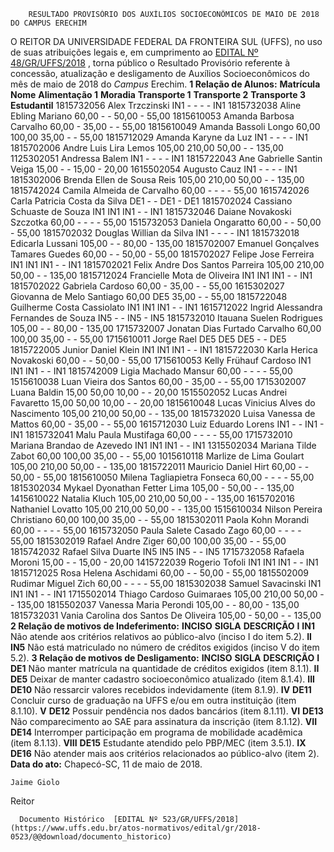         RESULTADO PROVISÓRIO DOS AUXÍLIOS SOCIOECONÔMICOS DE MAIO DE 2018 DO CAMPUS ERECHIM  

 O REITOR DA UNIVERSIDADE FEDERAL DA FRONTEIRA SUL (UFFS), no uso de suas atribuições legais e, em cumprimento ao [EDITAL Nº 48/GR/UFFS/2018](https://www.uffs.edu.br/atos-normativos/edital/gr/2018-0048)  , torna público o Resultado Provisório referente à concessão, atualização e desligamento de Auxílios Socioeconômicos do mês de maio de 2018 do *Campus* Erechim.  **1 Relação de Alunos:**      **Matrícula**    **Nome**    **Alimentação 1**    **Moradia**    **Transporte 1**    **Transporte 2**    **Transporte 3**    **Estudantil**      1815732056   Alex Trzczinski   IN1   -   -   -   -   IN1     1815732038   Aline Ebling Mariano   60,00   -   -   50,00   -   55,00     1815610053   Amanda Barbosa Carvalho   60,00   -   35,00   -   -   55,00     1815610049   Amanda Bassoli Longo   60,00   100,00   35,00   -   -   55,00     1815712029   Amanda Karyne da Luz   IN1   -   -   -   -   IN1     1815702006   Andre Luis Lira Lemos   105,00   210,00   50,00   -   -   135,00     1125302051   Andressa Balem   IN1   -   -   -   -   IN1     1815722043   Ane Gabrielle Santin Veiga   15,00   -   -   15,00   -   20,00     1615502054   Augusto Cauz   IN1   -   -   -   -   IN1     1815302006   Brenda Ellen de Sousa Reis   105,00   210,00   50,00   -   -   135,00     1815742024   Camila Almeida de Carvalho   60,00   -   -   -   -   55,00     1615742026   Carla Patricia Costa da Silva   DE1   -   -   DE1   -   DE1     1815702024   Cassiano Schuaste de Souza   IN1   IN1   IN1   -   -   IN1     1815732046   Daiane Novakoski Szczotka   60,00   -   -   -   -   55,00     1515732053   Daniela Ongaratto   60,00   -   -   50,00   -   55,00     1815702032   Douglas Willian da Silva   IN1   -   -   -   -   IN1     1815732018   Edicarla Lussani   105,00   -   -   80,00   -   135,00     1815702007   Emanuel Gonçalves Tamares Guedes   60,00   -   -   50,00   -   55,00     1815702027   Felipe Jose Ferreira   IN1   IN1   IN1   -   -   IN1     1815702021   Felix Andre Dos Santos Parreira   105,00   210,00   50,00   -   -   135,00     1815712024   Francielle Mota de Oliveira   IN1   IN1   IN1   -   -   IN1     1815702022   Gabriela Cardoso   60,00   -   35,00   -   -   55,00     1615302027   Giovanna de Melo Santiago   60,00   DE5   35,00   -   -   55,00     1815722048   Guilherme Costa Cassiolato   IN1   IN1   IN1   -   -   IN1     1615712022   Ingrid Alessandra Fernandes de Souza   IN5   -   -   IN5   -   IN5     1815732010   Itauana Suelen Rodrigues   105,00   -   -   80,00   -   135,00     1715732007   Jonatan Dias Furtado Carvalho   60,00   100,00   35,00   -   -   55,00     1715610011   Jorge Rael   DE5   DE5   DE5   -   -   DE5     1815722005   Junior Daniel Klein   IN1   IN1   IN1   -   -   IN1     1815722030   Karla Herica Novakoski   60,00   -   -   50,00   -   55,00     1715610053   Kelly Frühauf Cardoso   IN1   IN1   IN1   -   -   IN1     1815742009   Ligia Machado Mansur   60,00   -   -   -   -   55,00     1515610038   Luan Vieira dos Santos   60,00   -   35,00   -   -   55,00     1715302007   Luana Baldin   15,00   50,00   10,00   -   -   20,00     1515502052   Lucas Andrei Favaretto   15,00   50,00   10,00   -   -   20,00     1815610048   Lucas Vinicius Alves do Nascimento   105,00   210,00   50,00   -   -   135,00     1815732020   Luisa Vanessa de Mattos   60,00   -   35,00   -   -   55,00     1615712030   Luiz Eduardo Lorens   IN1   -   -   IN1   -   IN1     1815732041   Malu Paula Mustifaga   60,00   -   -   -   -   55,00     1715732010   Mariana Brandao de Azevedo   IN1   IN1   IN1   -   -   IN1     1315502034   Mariana Tilde Zabot   60,00   100,00   35,00   -   -   55,00     1015610118   Marlize de Lima Goulart   105,00   210,00   50,00   -   -   135,00     1815722011   Mauricio Daniel Hirt   60,00   -   -   50,00   -   55,00     1815610050   Milena Tagliapietra Fonseca   60,00   -   -   -   -   55,00     1815302034   Mykael Dyonathan Fetter Lima   105,00   -   50,00   -   -   135,00     1415610022   Natalia Kluch   105,00   210,00   50,00   -   -   135,00     1615702016   Nathaniel Lovatto   105,00   210,00   50,00   -   -   135,00     1515610034   Nilson Pereira Christiano   60,00   100,00   35,00   -   -   55,00     1815302011   Paola Kohn Morandi   60,00   -   -   -   -   55,00     1615732050   Paula Salete Casado Zago   60,00   -   -   -   -   55,00     1815302019   Rafael Andre Ziger   60,00   100,00   35,00   -   -   55,00     1815742032   Rafael Silva Duarte   IN5   IN5   IN5   -   -   IN5     1715732058   Rafaela Moroni   15,00   -   -   15,00   -   20,00     1415722039   Rogerio Tofoli   IN1   IN1   IN1   -   -   IN1     1815712025   Rosa Helena Aschidami   60,00   -   -   50,00   -   55,00     1815502009   Rudimar Miguel Zich   60,00   -   -   -   -   55,00     1815302038   Samuel Savacinski   IN1   IN1   IN1   -   -   IN1     1715502014   Thiago Cardoso Guimaraes   105,00   210,00   50,00   -   -   135,00     1815502037   Vanessa Maria Perondi   105,00   -   -   80,00   -   135,00     1815732031   Vania Carolina dos Santos De Oliveira   105,00   -   50,00   -   -   135,00      **2 Relação de motivos de Indeferimento:**      **INCISO**    **SIGLA**    **DESCRIÇÃO**      **I**    **IN1**    Não atende aos critérios relativos ao público-alvo (inciso I do item 5.2).     **II**    **IN5**    Não está matriculado no número de créditos exigidos (inciso V do item 5.2).      **3 Relação de motivos de Desligamento:**      **INCISO**    **SIGLA**    **DESCRIÇÃO**      **I**    **DE1**    Não manter matrícula na quantidade de créditos exigidos (item 8.1.1).     **II**    **DE5**    Deixar de manter cadastro socioeconômico atualizado (item 8.1.4).     **III**    **DE10**    Não ressarcir valores recebidos indevidamente (item 8.1.9).     **IV**    **DE11**    Concluir curso de graduação na UFFS e/ou em outra instituição (item 8.1.10).     **V**    **DE12**    Possuir pendência nos dados bancários (item 8.1.11).     **VI**    **DE13**    Não comparecimento ao SAE para assinatura da inscrição (item 8.1.12).     **VII**    **DE14**    Interromper participação em programa de mobilidade acadêmica (item 8.1.13).     **VIII**    **DE15**    Estudante atendido pelo PBP/MEC (item 3.5.1).     **IX**    **DE16**    Não atender mais aos critérios relacionados ao público-alvo (item 2).          **Data do ato:** Chapecó-SC, 11 de maio de 2018.   
 

    Jaime Giolo   
 Reitor 

      Documento Histórico  [EDITAL Nº 523/GR/UFFS/2018](https://www.uffs.edu.br/atos-normativos/edital/gr/2018-0523/@@download/documento_historico)     
      